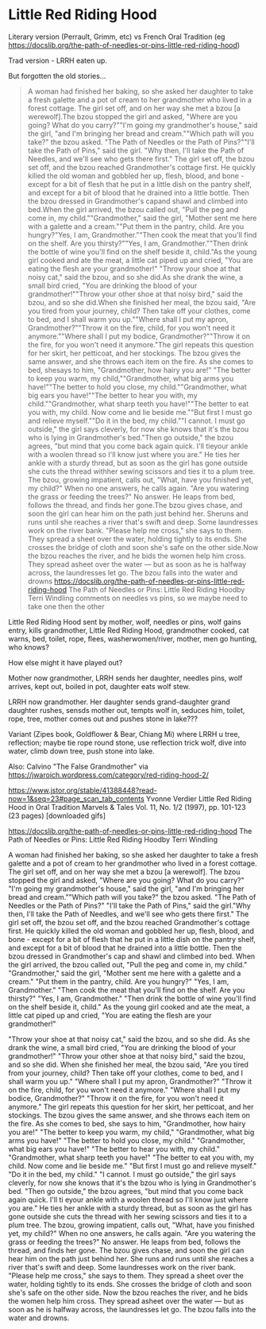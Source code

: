 # Little Red Riding Hood


Literary version (Perrault, Grimm, etc) vs French Oral Tradition (eg https://docslib.org/the-path-of-needles-or-pins-little-red-riding-hood)

Trad version - LRRH eaten up.

But forgotten the old stories...

> A woman had finished her baking, so she asked her daughter to take a fresh galette and a pot of cream to her grandmother who lived in a forest cottage. The girl set off, and on her way she met a bzou [a werewolf].The bzou stopped the girl and asked, "Where are you going? What do you carry?""I'm going my grandmother's house," said the girl, "and I'm bringing her bread and cream.""Which path will you take?" the bzou asked. "The Path of Needles or the Path of Pins?""I'll take the Path of Pins," said the girl. "Why then, I'll take the Path of Needles, and we'll see who gets there first." The girl set off, the bzou set off, and the bzou reached Grandmother's cottage first. He quickly killed the old woman and gobbled her up, flesh, blood, and bone - except for a bit of flesh that he put in a little dish on the pantry shelf, and except for a bit of blood that he drained into a little bottle. Then the bzou dressed in Grandmother's capand shawl and climbed into bed.When the girl arrived, the bzou called out, "Pull the peg and come in, my child.""Grandmother," said the girl, "Mother sent me here with a galette and a cream.""Put them in the pantry, child. Are you hungry?"Yes, I am, Grandmother.""Then cook the meat that you'll find on the shelf. Are you thirsty?""Yes, I am, Grandmother.""Then drink the bottle of wine you'll find on the shelf beside it, child."As the young girl cooked and ate the meat, a little cat piped up and cried, "You are eating the flesh are your grandmother!"
"Throw your shoe at that noisy cat," said the bzou, and so she did.As she drank the wine, a small bird cried, "You are drinking the blood of your grandmother!""Throw your other shoe at that noisy bird," said the bzou, and so she did.When she finished her meal, the bzou said, "Are you tired from your journey, child? Then take off your clothes, come to bed, and I shall warm you up.""Where shall I put my apron, Grandmother?""Throw it on the fire, child, for you won't need it anymore.""Where shall I put my bodice, Grandmother?""Throw it on the fire, for you won't need it anymore."The girl repeats this question for her skirt, her petticoat, and her stockings. The bzou gives the same answer, and she throws each item on the fire. As she comes to bed, shesays to him, "Grandmother, how hairy you are!" "The better to keep you warm, my child,""Grandmother, what big arms you have!""The better to hold you close, my child.""Grandmother, what big ears you have!""The better to hear you with, my child.""Grandmother, what sharp teeth you have!""The better to eat you with, my child. Now come and lie beside me.""But first I must go and relieve myself.""Do it in the bed, my child.""I cannot. I must go outside," the girl says cleverly, for now she knows that it's the bzou who is lying in Grandmother's bed."Then go outside," the bzou agrees, "but mind that you come back again quick. I'll tieyour ankle with a woolen thread so I'll know just where you are." He ties her ankle with a sturdy thread, but as soon as the girl has gone outside she cuts the thread withher sewing scissors and ties it to a plum tree. The bzou, growing impatient, calls out, "What, have you finished yet, my child?" When no one answers, he calls again. "Are you watering the grass or feeding the trees?" No answer. He leaps from bed, follows the thread, and finds her gone.The bzou gives chase, and soon the girl can hear him on the path just behind her. Sheruns and runs until she reaches a river that's swift and deep. Some laundresses work on the river bank. "Please help me cross," she says to them. They spread a sheet over the water, holding tightly to its ends. She crosses the bridge of cloth and soon she's safe on the other side.Now the bzou reaches the river, and he bids the women help him cross. They spread asheet over the water — but as soon as he is halfway across, the laundresses let go. The bzou falls into the water and drowns
> https://docslib.org/the-path-of-needles-or-pins-little-red-riding-hood The Path of Needles or Pins: Little Red Riding Hoodby Terri Windling
> comments on needles vs pins, so we maybe need to take one then the other

Little Red Riding Hood sent by mother, wolf, needles or pins, wolf gains entry, kills grandmother, Little Red Riding Hood, grandmother cooked, cat warns, bed, toilet, rope, flees, washerwomen/river, mother, men go hunting, who knows?

How else might it have played out?

 
Mother now grandmother, LRRH sends her daughter, needles pins, wolf arrives, kept out, boiled in pot, daughter eats wolf stew.


LRRH now grandmother. Her daughter sends grand-daughter grand daughter rushes, sensds mother out, tempts wolf in, seduces him, toilet, rope, tree, mother comes out and pushes stone in lake???


Variant (Zipes book, Goldflower & Bear, Chiang Mi) where LRRH u tree, reflection; maybe tie rope round stone, use reflection trick wolf, dive into water, climb down tree, push stone into lake.


Also: Calvino "The False Grandmother" via https://jwaroich.wordpress.com/category/red-riding-hood-2/


https://www.jstor.org/stable/41388448?read-now=1&seq=23#page_scan_tab_contents
Yvonne Verdier
Little Red Riding Hood in Oral Tradition
Marvels & Tales
Vol. 11, No. 1/2 (1997), pp. 101-123 (23 pages)
[downloaded gifs]


https://docslib.org/the-path-of-needles-or-pins-little-red-riding-hood
The Path of Needles or Pins: Little Red Riding Hoodby Terri Windling


A woman had finished her baking, so she asked her daughter to take a fresh galette and a pot of cream to her grandmother who lived in a forest cottage. The girl set off, and on her way she met a bzou [a werewolf]. The bzou stopped the girl and asked, "Where are you going? What do you carry?" "I'm going my grandmother's house," said the girl, "and I'm bringing her bread and cream.""Which path will you take?" the bzou asked. "The Path of Needles or the Path of Pins?" "I'll take the Path of Pins," said the girl."Why then, I'll take the Path of Needles, and we'll see who gets there first." The girl set off, the bzou set off, and the bzou reached Grandmother's cottage first. He quickly killed the old woman and gobbled her up, flesh, blood, and bone - except for a bit of flesh that he put in a little dish on the pantry shelf, and except for a bit of blood that he drained into a little bottle. Then the bzou dressed in Grandmother's cap and shawl and climbed into bed. When the girl arrived, the bzou called out, "Pull the peg and come in, my child." "Grandmother," said the girl, "Mother sent me here with a galette and a cream." "Put them in the pantry, child. Are you hungry?" "Yes, I am, Grandmother." "Then cook the meat that you'll find on the shelf. Are you thirsty?" "Yes, I am, Grandmother." "Then drink the bottle of wine you'll find on the shelf beside it, child." As the young girl cooked and ate the meat, a little cat piped up and cried, "You are eating the flesh are your grandmother!"

"Throw your shoe at that noisy cat," said the bzou, and so she did. As she drank the wine, a small bird cried, "You are drinking the blood of your grandmother!" "Throw your other shoe at that noisy bird," said the bzou, and so she did. When she finished her meal, the bzou said, "Are you tired from your journey, child? Then take off your clothes, come to bed, and I shall warm you up." "Where shall I put my apron, Grandmother?" "Throw it on the fire, child, for you won't need it anymore." "Where shall I put my bodice, Grandmother?" "Throw it on the fire, for you won't need it anymore." The girl repeats this question for her skirt, her petticoat, and her stockings. The bzou gives the same answer, and she throws each item on the fire. As she comes to bed, she says to him, "Grandmother, how hairy you are!" "The better to keep you warm, my child," "Grandmother, what big arms you have!" "The better to hold you close, my child." "Grandmother, what big ears you have!" "The better to hear you with, my child." "Grandmother, what sharp teeth you have!" "The better to eat you with, my child. Now come and lie beside me." "But first I must go and relieve myself." "Do it in the bed, my child." "I cannot. I must go outside," the girl says cleverly, for now she knows that it's the bzou who is lying in Grandmother's bed. "Then go outside," the bzou agrees, "but mind that you come back again quick. I'll ti eyour ankle with a woolen thread so I'll know just where you are." He ties her ankle with a sturdy thread, but as soon as the girl has gone outside she cuts the thread with her sewing scissors and ties it to a plum tree. The bzou, growing impatient, calls out, "What, have you finished yet, my child?" When no one answers, he calls again. "Are you watering the grass or feeding the trees?" No answer. He leaps from bed, follows the thread, and finds her gone. The bzou gives chase, and soon the girl can hear him on the path just behind her. She runs and runs until she reaches a river that's swift and deep. Some laundresses work on the river bank. "Please help me cross," she says to them. They spread a sheet over the water, holding tightly to its ends. She crosses the bridge of cloth and soon she's safe on the other side. Now the bzou reaches the river, and he bids the women help him cross. They spread asheet over the water — but as soon as he is halfway across, the laundresses let go. The bzou falls into the water and drowns.
